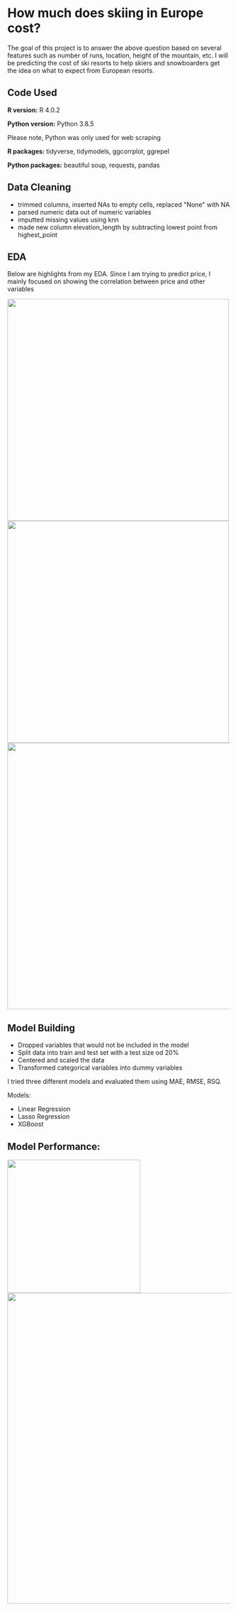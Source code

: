 # How much does skiing in Europe cost?

The goal of this project is to answer the above question based on several features such as number of runs, location, height of the mountain, etc. I will be predicting the cost of ski resorts to help skiers and snowboarders get the idea on what to expect from European resorts.

## Code Used

**R version:** R 4.0.2 

**Python version:** Python 3.8.5

Please note, Python was only used for web scraping

**R packages:** tidyverse, tidymodels, ggcorrplot, ggrepel

**Python packages:** beautiful soup, requests, pandas

## Data Cleaning

- trimmed columns, inserted NAs to empty cells, replaced "None" with NA
- parsed numeric data out of numeric variables
- imputted missing values using knn
- made new column elevation_length by subtracting lowest point from highest_point

## EDA

Below are highlights from my EDA. Since I am trying to predict price, I mainly focused on showing the correlation between price and other variables

<p float="left">
  <img src="https://user-images.githubusercontent.com/65564135/102079444-04be2800-3e0d-11eb-9ed3-5419372da513.png" width = 500/>
  <img src="https://user-images.githubusercontent.com/65564135/102079450-07b91880-3e0d-11eb-869c-2f4215ab3b33.png" width = 500/>
  <img src="https://user-images.githubusercontent.com/65564135/102079446-05ef5500-3e0d-11eb-9aed-550da2827a17.png" width = 600/>
</p>

## Model Building

- Dropped variables that would not be included in the model
- Split data into train and test set with a test size od 20%
- Centered and scaled the data
- Transformed categorical variables into dummy variables

I tried three different models and evaluated them using MAE, RMSE, RSQ.

Models:

- Linear Regression
- Lasso Regression
- XGBoost

## Model Performance:

<img src="https://user-images.githubusercontent.com/65564135/102087083-51a7fb80-3e19-11eb-8923-d76935630153.jpg" width = 300/> 

<img src="https://user-images.githubusercontent.com/65564135/102079434-012aa100-3e0d-11eb-9b93-f6a7fe362321.png" width = 700/>

